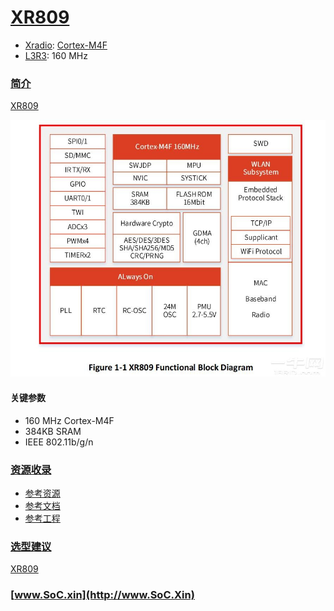 ﻿# [XR809](https://doc.soc.xin/XR809)

* [Xradio](http://www.xradiotech.com/): [Cortex-M4F](https://github.com/SoCXin/Cortex)
* [L3R3](https://github.com/SoCXin/Level): 160 MHz

### [简介](https://www.espressif.com/en/news/XR809)

[XR809](https://github.com/XradioTech/XR809SDK) 

[![sites](docs/XR809.png)](https://github.com/XradioTech/XR809SDK)

#### 关键参数

* 160 MHz Cortex-M4F
* 384KB SRAM
* IEEE 802.11b/g/n

### [资源收录](https://github.com/SoCXin)

* [参考资源](src/)
* [参考文档](docs/)
* [参考工程](project/)

### [选型建议](https://github.com/SoCXin/XR809)

[XR809](https://github.com/SoCXin/XR809) 


### [www.SoC.xin](http://www.SoC.Xin)
